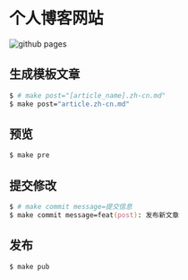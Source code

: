 # 个人博客网站


![github pages](https://github.com/bytewars/bytewars.github.io/workflows/github%20pages/badge.svg)


## 生成模板文章

```zsh
$ # make post="[article_name].zh-cn.md"
$ make post="article.zh-cn.md"
```

## 预览

```zsh
$ make pre
```

## 提交修改

```zsh
$ # make commit message=提交信息
$ make commit message=feat(post): 发布新文章
```

## 发布

```zsh
$ make pub
```
